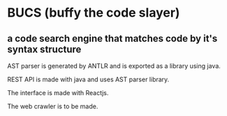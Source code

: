 # BUCS (buffy the code slayer)

a code search engine that matches code by it's syntax structure
---
AST parser is generated by ANTLR and is exported as a library using java.

REST API is made with java and uses AST parser library.

The interface is made with Reactjs.

The web crawler is to be made.
